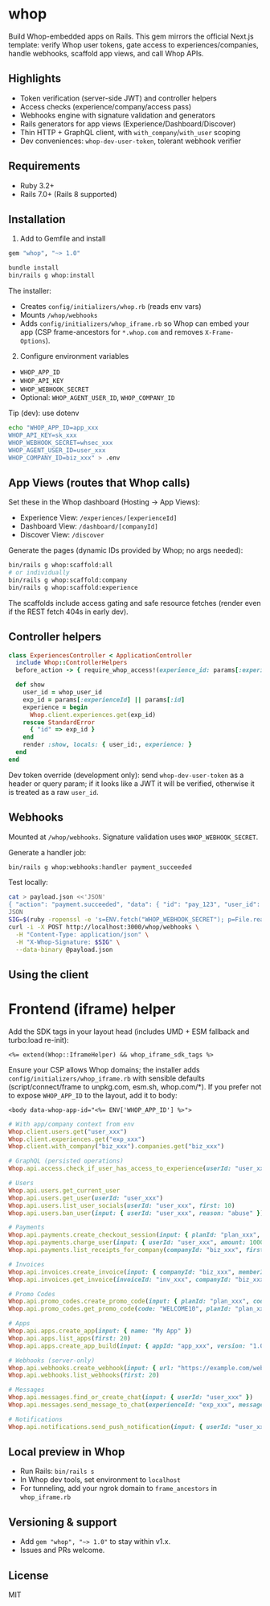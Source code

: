 # whop

Build Whop-embedded apps on Rails. This gem mirrors the official Next.js template: verify Whop user tokens, gate access to experiences/companies, handle webhooks, scaffold app views, and call Whop APIs.

## Highlights

- Token verification (server-side JWT) and controller helpers
- Access checks (experience/company/access pass)
- Webhooks engine with signature validation and generators
- Rails generators for app views (Experience/Dashboard/Discover)
- Thin HTTP + GraphQL client, with `with_company`/`with_user` scoping
- Dev conveniences: `whop-dev-user-token`, tolerant webhook verifier

## Requirements

- Ruby 3.2+
- Rails 7.0+ (Rails 8 supported)

## Installation

1) Add to Gemfile and install

```ruby
gem "whop", "~> 1.0"
```

```bash
bundle install
bin/rails g whop:install
```

The installer:
- Creates `config/initializers/whop.rb` (reads env vars)
- Mounts `/whop/webhooks`
- Adds `config/initializers/whop_iframe.rb` so Whop can embed your app (CSP frame-ancestors for `*.whop.com` and removes `X-Frame-Options`).

2) Configure environment variables

- `WHOP_APP_ID`
- `WHOP_API_KEY`
- `WHOP_WEBHOOK_SECRET`
- Optional: `WHOP_AGENT_USER_ID`, `WHOP_COMPANY_ID`

Tip (dev): use dotenv

```bash
echo "WHOP_APP_ID=app_xxx
WHOP_API_KEY=sk_xxx
WHOP_WEBHOOK_SECRET=whsec_xxx
WHOP_AGENT_USER_ID=user_xxx
WHOP_COMPANY_ID=biz_xxx" > .env
```

## App Views (routes that Whop calls)

Set these in the Whop dashboard (Hosting → App Views):

- Experience View: `/experiences/[experienceId]`
- Dashboard View: `/dashboard/[companyId]`
- Discover View: `/discover`

Generate the pages (dynamic IDs provided by Whop; no args needed):

```bash
bin/rails g whop:scaffold:all
# or individually
bin/rails g whop:scaffold:company
bin/rails g whop:scaffold:experience
```

The scaffolds include access gating and safe resource fetches (render even if the REST fetch 404s in early dev).

## Controller helpers

```ruby
class ExperiencesController < ApplicationController
  include Whop::ControllerHelpers
  before_action -> { require_whop_access!(experience_id: params[:experienceId] || params[:id]) }

  def show
    user_id = whop_user_id
    exp_id = params[:experienceId] || params[:id]
    experience = begin
      Whop.client.experiences.get(exp_id)
    rescue StandardError
      { "id" => exp_id }
    end
    render :show, locals: { user_id:, experience: }
  end
end
```

Dev token override (development only): send `whop-dev-user-token` as a header or query param; if it looks like a JWT it will be verified, otherwise it is treated as a raw `user_id`.

## Webhooks

Mounted at `/whop/webhooks`. Signature validation uses `WHOP_WEBHOOK_SECRET`.

Generate a handler job:

```bash
bin/rails g whop:webhooks:handler payment_succeeded
```

Test locally:

```bash
cat > payload.json <<'JSON'
{ "action": "payment.succeeded", "data": { "id": "pay_123", "user_id": "user_123", "final_amount": 1000, "amount_after_fees": 950, "currency": "USD" } }
JSON
SIG=$(ruby -ropenssl -e 's=ENV.fetch("WHOP_WEBHOOK_SECRET"); p=File.read("payload.json"); puts "sha256=#{OpenSSL::HMAC.hexdigest("SHA256", s, p)}"')
curl -i -X POST http://localhost:3000/whop/webhooks \
  -H "Content-Type: application/json" \
  -H "X-Whop-Signature: $SIG" \
  --data-binary @payload.json
```

## Using the client
# Frontend (iframe) helper

Add the SDK tags in your layout head (includes UMD + ESM fallback and turbo:load re-init):

```erb
<%= extend(Whop::IframeHelper) && whop_iframe_sdk_tags %>
```

Ensure your CSP allows Whop domains; the installer adds `config/initializers/whop_iframe.rb` with sensible defaults (script/connect/frame to unpkg.com, esm.sh, whop.com/*).
If you prefer not to expose `WHOP_APP_ID` to the layout, add it to body:

```erb
<body data-whop-app-id="<%= ENV['WHOP_APP_ID'] %>">
```


```ruby
# With app/company context from env
Whop.client.users.get("user_xxx")
Whop.client.experiences.get("exp_xxx")
Whop.client.with_company("biz_xxx").companies.get("biz_xxx")

# GraphQL (persisted operations)
Whop.api.access.check_if_user_has_access_to_experience(userId: "user_xxx", experienceId: "exp_xxx")

# Users
Whop.api.users.get_current_user
Whop.api.users.get_user(userId: "user_xxx")
Whop.api.users.list_user_socials(userId: "user_xxx", first: 10)
Whop.api.users.ban_user(input: { userId: "user_xxx", reason: "abuse" })

# Payments
Whop.api.payments.create_checkout_session(input: { planId: "plan_xxx", successUrl: "https://...", cancelUrl: "https://..." })
Whop.api.payments.charge_user(input: { userId: "user_xxx", amount: 1000, currency: "USD" })
Whop.api.payments.list_receipts_for_company(companyId: "biz_xxx", first: 20)

# Invoices
Whop.api.invoices.create_invoice(input: { companyId: "biz_xxx", memberId: "mem_xxx", planId: "plan_xxx" })
Whop.api.invoices.get_invoice(invoiceId: "inv_xxx", companyId: "biz_xxx")

# Promo Codes
Whop.api.promo_codes.create_promo_code(input: { planId: "plan_xxx", code: "WELCOME10", percentOff: 10 })
Whop.api.promo_codes.get_promo_code(code: "WELCOME10", planId: "plan_xxx")

# Apps
Whop.api.apps.create_app(input: { name: "My App" })
Whop.api.apps.list_apps(first: 20)
Whop.api.apps.create_app_build(input: { appId: "app_xxx", version: "1.0.0" })

# Webhooks (server-only)
Whop.api.webhooks.create_webhook(input: { url: "https://example.com/webhook", events: ["payment_succeeded"], apiVersion: "v2" })
Whop.api.webhooks.list_webhooks(first: 20)

# Messages
Whop.api.messages.find_or_create_chat(input: { userId: "user_xxx" })
Whop.api.messages.send_message_to_chat(experienceId: "exp_xxx", message: "Hello!")

# Notifications
Whop.api.notifications.send_push_notification(input: { userId: "user_xxx", title: "Hi", body: "Welcome" })
```

## Local preview in Whop

- Run Rails: `bin/rails s`
- In Whop dev tools, set environment to `localhost`
- For tunneling, add your ngrok domain to `frame_ancestors` in `whop_iframe.rb`

## Versioning & support

- Add `gem "whop", "~> 1.0"` to stay within v1.x.
- Issues and PRs welcome.

## License

MIT


